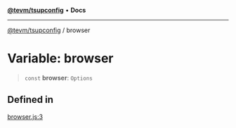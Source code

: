 [**@tevm/tsupconfig**](../README.md) • **Docs**

***

[@tevm/tsupconfig](../globals.md) / browser

# Variable: browser

> `const` **browser**: `Options`

## Defined in

[browser.js:3](https://github.com/evmts/tevm-monorepo/blob/main/configs/tsupconfig/src/browser.js#L3)
